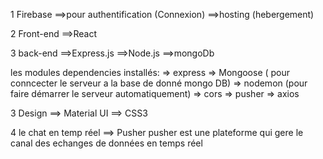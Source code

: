 1 Firebase
==>pour authentification (Connexion)
==>hosting (hebergement)

2 Front-end
==>React

3 back-end
==>Express.js
==>Node.js
==>mongoDb

les modules dependencies installés:
=> express
=> Mongoose ( pour conncecter le serveur a la base de donné mongo DB)
=> nodemon (pour faire démarrer le serveur automatiquement)
=> cors
=> pusher
=> axios

3 Design
==> Material UI
==> CSS3

4 le chat en temp réel
==> Pusher
pusher est une plateforme qui gere le canal des echanges de données en temps réel
